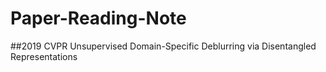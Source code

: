 # Paper-Reading-Note
##2019 CVPR Unsupervised Domain-Specific Deblurring via Disentangled Representations
